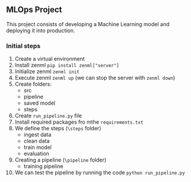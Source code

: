 ## MLOps Project

This project consists of developing a Machine Learning model and deploying it into production.

### Initial steps

1. Create a virtual environment
2. Install zenml `pip install zenml["server"]`
3. Initialize zenml `zenml init`
4. Execute zenml `zenml up` (we can stop the server with `zenml down`)
5. Create folders:
    - src
    - pipeline
    - saved model
    - steps
6. Create `run_pipeline.py` file
7. Install required packages fro mthe `requirements.txt`
8. We define the steps (`\steps` folder)
    - ingest data
    - clean data
    - train model
    - evaluation
9. Creating a pipeline (`\pipeline` folder)
    - training pipeline
10. We can test the pipeline by running the code `python run_pipeline.py`


